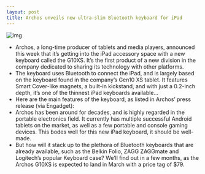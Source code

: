 ```yaml
---
layout: post
title: Archos unveils new ultra-slim Bluetooth keyboard for iPad
---
```

![img](http://media.idownloadblog.com/wp-content/uploads/2013/01/archos-bluetooth-keyboard-ipad.jpg)
* Archos, a long-time producer of tablets and media players, announced this week that it’s getting into the iPad accessory space with a new keyboard called the G10XS. It’s the first product of a new division in the company dedicated to sharing its technology with other platforms.
* The keyboard uses Bluetooth to connect the iPad, and is largely based on the keyboard found in the company’s Gen10 XS tablet. It features Smart Cover-like magnets, a built-in kickstand, and with just a 0.2-inch depth, it’s one of the thinnest iPad keyboards available…
* Here are the main features of the keyboard, as listed in Archos’ press release (via Engadget):
* Archos has been around for decades, and is highly regarded in the portable electronics field. It currently has multiple successful Android tablets on the market, as well as a few portable and console gaming devices. This bodes well for this new iPad keyboard, it should be well-made.
* But how will it stack up to the plethora of Bluetooth keyboards that are already available, such as the Belkin Folio, ZAGG ZAGGmate and Logitech’s popular Keyboard case? We’ll find out in a few months, as the Archos G10XS is expected to land in March with a price tag of $79.

